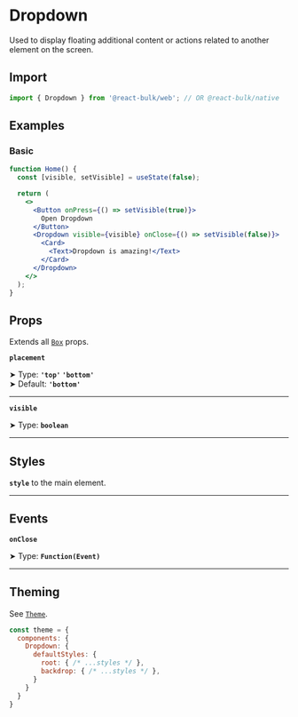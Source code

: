 # Dropdown

Used to display floating additional content or actions related to another element on the screen.

## Import

```jsx
import { Dropdown } from '@react-bulk/web'; // OR @react-bulk/native
```

## Examples

### Basic

```jsx live
function Home() {
  const [visible, setVisible] = useState(false);

  return (
    <>
      <Button onPress={() => setVisible(true)}>
        Open Dropdown
      </Button>
      <Dropdown visible={visible} onClose={() => setVisible(false)}>
        <Card>
          <Text>Dropdown is amazing!</Text>
        </Card>
      </Dropdown>
    </>
  );
}
```

## Props

Extends all [`Box`](/docs/core/box#props) props.

**`placement`**

➤ Type: **`'top'` `'bottom'`** <br/>
➤ Default: **`'bottom'`** <br/>

---

**`visible`**

➤ Type: **`boolean`** <br/>

---

## Styles

**`style`** to the main element.

---

## Events

**`onClose`**

➤ Type: **`Function(Event)`** <br/>

---

## Theming

See [`Theme`](/docs/layout/theme#props).

```jsx
const theme = {
  components: {
    Dropdown: {
      defaultStyles: {
        root: { /* ...styles */ },
        backdrop: { /* ...styles */ },
      }
    }
  }
}
```
